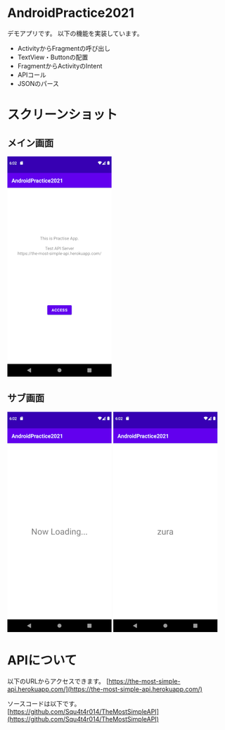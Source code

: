 # AndroidPractice2021
デモアプリです。
以下の機能を実装しています。
- ActivityからFragmentの呼び出し
- TextView・Buttonの配置
- FragmentからActivityのIntent
- APIコール
- JSONのパース

# スクリーンショット
## メイン画面
![メイン画面](docs/main.png)

## サブ画面
![読み込み中](docs/sub_1.png)
![完了](docs/sub_2.png)

# APIについて
以下のURLからアクセスできます。
[https://the-most-simple-api.herokuapp.com/](https://the-most-simple-api.herokuapp.com/)

ソースコードは以下です。
[https://github.com/Squ4t4r014/TheMostSimpleAPI](https://github.com/Squ4t4r014/TheMostSimpleAPI)
